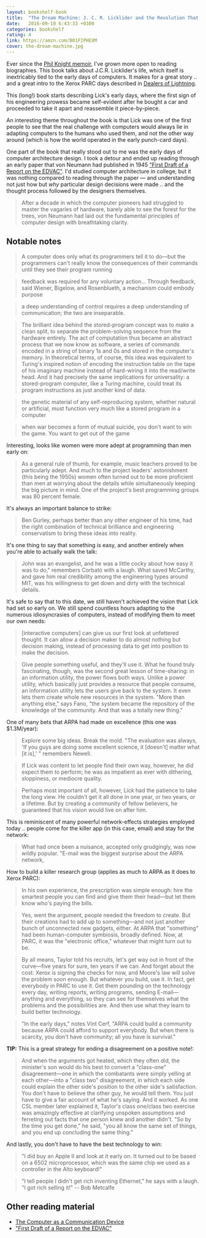 ```yaml
---
layout: bookshelf-book
title:  "The Dream Machine: J. C. R. Licklider and the Revolution That Made Computing Personal"
date:   2016-09-10 6:43:33 +0300
categories: bookshelf
rating: 4
link: https://amzn.com/B01FIPHEXM
cover: the-dream-machine.jpg
---
```

Ever since the [Phil Knight memoir](/bookshelf/shoe-dog), I've grown more open to reading biographies. This book talks about J.C.R. Licklider's life, which itself is inextricably tied to the early days of computers. It makes for a great story .. and a great intro to the Xerox PARC days described in [Dealers of Lightning](/bookshelf/dealers-of-lightning).

This (long!) book starts describing Lick's early days, where the first sign of his engineering prowess became self-evident after he bought a car and proceeded to take it apart and reassemble it piece-by-piece.

An interesting theme throughout the book is that Lick was one of the first people to see that the real challenge with computers would always lie in adapting computers to the humans who used them, and not the other way around (which is how the world operated in the early punch-card days).

One part of the book that really stood out to me was the early days of computer architecture design. I took a detour and ended up reading through an early paper that von Neumann had published in 1945 ["First Draft of a Report on the EDVAC"](http://www.wiley.com/legacy/wileychi/wang_archi/supp/appendix_a.pdf). I'd studied computer architecture in college, but it was nothing compared to reading through the paper &mdash; and understanding not just how but *why* particular design decisions were made .. and the thought process followed by the designers themselves.

> After a decade in which the computer pioneers had struggled to master the vagaries of hardware, barely able to see the forest for the trees, von Neumann had laid out the fundamental principles of computer design with breathtaking clarity.



## Notable notes

> A computer does only what its programmers tell it to do—but the programmers can't really know the consequences of their commands until they see their program running

> feedback was required for any voluntary action... Through feedback, said Wiener, Bigelow, and Rosenblueth, a mechanism could embody purpose

>  a deep understanding of control requires a deep understanding of communication; the two are inseparable.

> The brilliant idea behind the stored-program concept was to make a clean split, to separate the problem-solving sequence from the hardware entirely. The act of computation thus became an abstract process that we now know as software, a series of commands encoded in a string of binary 1s and 0s and stored in the computer's memory. In theoretical terms, of course, this idea was equivalent to Turing's inspired notion of encoding the instruction table on the tape of his imaginary machine instead of hard-wiring it into the read/write head. And it had precisely the same implications for universality: a stored-program computer, like a Turing machine, could treat its program instructions as just another kind of data.

> the genetic material of any self-reproducing system, whether natural or artificial, must function very much like a stored program in a computer

> when war becomes a form of mutual suicide, you don't want to win the game. You want to get out of the game

Interesting, looks like women were more adept at programming than men early on:

> As a general rule of thumb, for example, music teachers proved to be particularly adept. And much to the project leaders' astonishment (this being the 1950s) women often turned out to be more proficient than men at worrying about the details while simultaneously keeping the big picture in mind. One of the project's best programming groups was 80 percent female.

It's always an important balance to strike:

> Ben Gurley, perhaps better than any other engineer of his time, had the right combination of technical brilliance and engineering conservatism to bring these ideas into reality.

It's one thing to say that something is easy, and another entirely when you're able to actually walk the talk:

> John was an evangelist, and he was a little cocky about how easy it was to do," remembers Corbató with a laugh. What saved McCarthy, and gave him real credibility among the engineering types around MIT, was his willingness to get down and dirty with the technical details.

It's safe to say that to this date, we still haven't achieved the vision that Lick had set so early on. We still spend countless hours adapting to the numerous idiosyncrasies of computers, instead of modifying them to meet our own needs:

> [interactive computers] can give us our first look at unfettered thought. It can allow a decision maker to do almost nothing but decision making, instead of processing data to get into position to make the decision.

> Give people something useful, and they'll use it. What he found truly fascinating, though, was the second great lesson of time-sharing: in an information utility, the power flows both ways. Unlike a power utility, which basically just provides a resource that people consume, an information utility lets the users give back to the system. It even lets them create whole new resources in the system. "More than anything else," says Fano, "the system became the repository of the knowledge of the community. And that was a totally new thing."

One of many bets that ARPA had made on excellence (this one was $1.3M/year):

> Explore some big ideas. Break the mold. "The evaluation was always, 'If you guys are doing some excellent science, it [doesn't] matter what [it is],' " remembers Newell.

> If Lick was content to let people find their own way, however, he did expect them to perform; he was as impatient as ever with dithering, sloppiness, or mediocre quality.

> Perhaps most important of all, however, Lick had the patience to take the long view. He couldn't get it all done in one year, or two years, or a lifetime. But by creating a community of fellow believers, he guaranteed that his vision would live on after him.

This is reminiscent of many powerful network-effects strategies employed today .. people come for the killer app (in this case, email) and stay for the network:

> What had once been a nuisance, accepted only grudgingly, was now wildly popular. "E-mail was the biggest surprise about the ARPA network,

How to build a killer research group (applies as much to ARPA as it does to Xerox PARC):

> In his own experience, the prescription was simple enough: hire the smartest people you can find and give them their head—but let them know who's paying the bills.

> Yes, went the argument, people needed the freedom to create. But their creations had to add up to something—and not just another bunch of unconnected new gadgets, either. At ARPA that "something" had been human-computer symbiosis, broadly defined. Now, at PARC, it was the "electronic office," whatever that might turn out to be.

> By all means, Taylor told his recruits, let's get way out in front of the curve—five years for sure, ten years if we can. And forget about the cost: Xerox is signing the checks for now, and Moore's law will solve the problem soon enough. But whatever you build, use it. In fact, get everybody in PARC to use it. Get them pounding on the technology every day, writing reports, writing programs, sending E-mail—anything and everything, so they can see for themselves what the problems and the possibilities are. And then use what they learn to build better technology.

> "In the early days," notes Vint Cerf, "ARPA could build a community because ARPA could afford to support everybody. But when there is scarcity, you don't have community; all you have is survival."

**TIP:** This is a great strategy for ending a disagreement on a positive note!:

> And when the arguments got heated, which they often did, the minister's son would do his best to convert a "class-one" disagreement—one in which the combatants were simply yelling at each other—into a "class two" disagreement, in which each side could explain the other side's position to the other side's satisfaction. You don't have to believe the other guy, he would tell them. You just have to give a fair account of what he's saying. And it worked. As one CSL member later explained it, Taylor's class one/class two exercise was amazingly effective at clarifying unspoken assumptions and ferreting out facts that one person knew and another didn't. "So by the time you get done," he said, "you all know the same set of things, and you end up concluding the same thing."

And lastly, you don't have to have the best technology to win:

> "I did buy an Apple II and look at it early on. It turned out to be based on a 6502 microprocessor, which was the same chip we used as a controller in the Alto keyboard!"

> "I tell people I didn't get rich inventing Ethernet," he says with a laugh. "I got rich selling it!" -- Bob Metcalfe

## Other reading material

- [The Computer as a Communication Device](http://lbj.utexas.edu/archive/news/images/file/20_20_03_licklider-taylor-1.pdf)
- ["First Draft of a Report on the EDVAC"](http://www.wiley.com/legacy/wileychi/wang_archi/supp/appendix_a.pdf)
